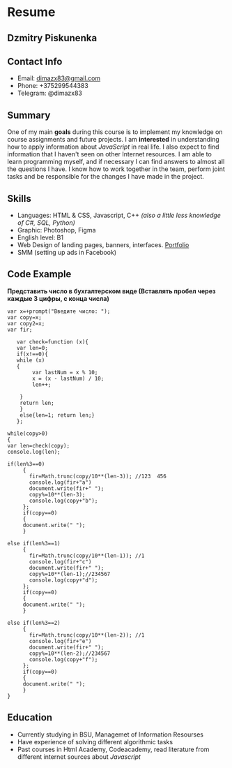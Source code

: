 # Resume

## Dzmitry Piskunenka
## Contact Info
* Email: [dimazx83@gmail.com](dimazx83@gmail.com)
* Phone: +375299544383
* Telegram: @dimazx83
## Summary
One of my main **goals** during this course is to implement my knowledge on course assignments and future projects. I am **interested** in understanding how to apply information about *JavaScript* in real life. I also expect to find information that I haven't seen on other Internet resources.
I am able to learn programming myself, and if necessary I can find answers to almost all the questions I have. I know how to work together in the team, perform joint tasks and be responsible for the changes I have made in the project.
## Skills
* Languages: HTML & CSS, Javascript, C++ *(also a little less knowledge of C#, SQL, Python)*
* Graphic: Photoshop, Figma
* English level: B1
* Web Design of landing pages, banners, interfaces. [Portfolio](https://freelance.ru/dimazx83)
* SMM (setting up ads in Facebook)
## Code Example
**Представить число в бухгалтерском виде (Вставлять пробел через каждые 3 цифры, с конца числа)**

```
var x=+prompt("Введите число: ");
var copy=x;
var copy2=x;
var fir;

   var check=function (x){
   var len=0;
   if(x!==0){
   while (x) 
   {
        var lastNum = x % 10;
        x = (x - lastNum) / 10;
        len++;
       
    }
    return len;
    }
    else{len=1; return len;} 
   };
  
while(copy>0)
{
var len=check(copy);
console.log(len);

if(len%3==0)
     {
       fir=Math.trunc(copy/10**(len-3)); //123  456
       console.log(fir+"a")
       document.write(fir+" ");
       copy%=10**(len-3);
       console.log(copy+"b");
     };
     if(copy==0)
     {
     document.write(" ");
     }

else if(len%3==1)
     {
       fir=Math.trunc(copy/10**(len-1)); //1
       console.log(fir+"c")
       document.write(fir+" ");
       copy%=10**(len-1);//234567
       console.log(copy+"d");
     };
     if(copy==0)
     {
     document.write(" ");
     }
     
else if(len%3==2)
     {
       fir=Math.trunc(copy/10**(len-2)); //1
       console.log(fir+"e")
       document.write(fir+" ");
       copy%=10**(len-2);//234567
       console.log(copy+"f");
     };
     if(copy==0)
     {
     document.write(" ");
     }
}
```
## Education
* Currently studying in BSU, Managemet of Information Resourses
* Have experience of solving different algorithmic tasks
* Past courses in Html Academy, Codeacademy, read literature from different internet sources about *Javascript*

